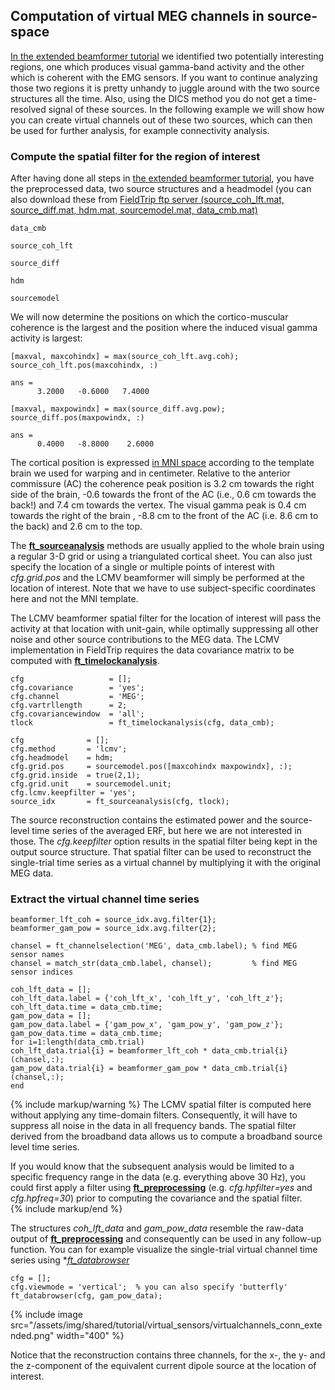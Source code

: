 ## Computation of virtual MEG channels in source-space

[In the extended beamformer tutorial](/tutorial/beamformingextended) we identified two potentially interesting regions, one which produces visual gamma-band activity and the other which is coherent with the EMG sensors. If you want to continue analyzing those two regions it is pretty unhandy to juggle around with the two source structures all the time. Also, using the DICS method you do not get a time-resolved signal of these sources. In the following example we will show how you can create virtual channels out of these two sources, which can then be used for further analysis, for example connectivity analysis.

### Compute the spatial filter for the region of interest

After having done all steps in [the extended beamformer tutorial](/tutorial/beamformingextended), you have the preprocessed data, two source structures and a headmodel (you can also download these from [FieldTrip ftp server (source_coh_lft.mat, source_diff.mat, hdm.mat, sourcemodel.mat, data_cmb.mat)](ftp://ftp.fieldtriptoolbox.org/pub/fieldtrip/tutorial/beamformer_extended/)

    data_cmb

    source_coh_lft

    source_diff

    hdm

    sourcemodel

We will now determine the positions on which the cortico-muscular coherence is the largest and the position where the induced visual gamma activity is largest:

    [maxval, maxcohindx] = max(source_coh_lft.avg.coh);
    source_coh_lft.pos(maxcohindx, :)

    ans =
          3.2000   -0.6000   7.4000

    [maxval, maxpowindx] = max(source_diff.avg.pow);
    source_diff.pos(maxpowindx, :)

    ans =
          0.4000   -8.8000    2.6000

The cortical position is expressed [in MNI space](/faq/how_are_the_different_head_and_mri_coordinate_systems_defined) according to the template brain we used for warping and in centimeter. Relative to the anterior commissure (AC) the coherence peak position is 3.2 cm towards the right side of the brain, -0.6 towards the front of the AC (i.e., 0.6 cm towards the back!) and 7.4 cm towards the vertex. The visual gamma peak is 0.4 cm towards the right of the brain , -8.8 cm to the front of the AC (i.e. 8.6 cm to the back) and 2.6 cm to the top.

The **[ft_sourceanalysis](/reference/ft_sourceanalysis)** methods are usually applied to the whole brain using a regular 3-D grid or using a triangulated cortical sheet. You can also just specify the location of a single or multiple points of interest with _cfg.grid.pos_ and the LCMV beamformer will simply be performed at the location of interest. Note that we have to use subject-specific coordinates here and not the MNI template.

The LCMV beamformer spatial filter for the location of interest will pass the activity at that location with unit-gain, while optimally suppressing all other noise and other source contributions to the MEG data. The LCMV implementation in FieldTrip requires the data covariance matrix to be computed with **[ft_timelockanalysis](/reference/ft_timelockanalysis)**.

    cfg                   = [];
    cfg.covariance        = 'yes';
    cfg.channel           = 'MEG';
    cfg.vartrllength      = 2;
    cfg.covariancewindow  = 'all';
    tlock                 = ft_timelockanalysis(cfg, data_cmb);

    cfg              = [];
    cfg.method       = 'lcmv';
    cfg.headmodel    = hdm;
    cfg.grid.pos     = sourcemodel.pos([maxcohindx maxpowindx], :);
    cfg.grid.inside  = true(2,1);
    cfg.grid.unit    = sourcemodel.unit;
    cfg.lcmv.keepfilter = 'yes';
    source_idx       = ft_sourceanalysis(cfg, tlock);

The source reconstruction contains the estimated power and the source-level time series of the averaged ERF, but here we are not interested in those. The _cfg.keepfilter_ option results in the spatial filter being kept in the output source structure. That spatial filter can be used to reconstruct the single-trial time series as a virtual channel by multiplying it with the original MEG data.

### Extract the virtual channel time series

    beamformer_lft_coh = source_idx.avg.filter{1};
    beamformer_gam_pow = source_idx.avg.filter{2};

    chansel = ft_channelselection('MEG', data_cmb.label); % find MEG sensor names
    chansel = match_str(data_cmb.label, chansel);         % find MEG sensor indices

    coh_lft_data = [];
    coh_lft_data.label = {'coh_lft_x', 'coh_lft_y', 'coh_lft_z'};
    coh_lft_data.time = data_cmb.time;
    gam_pow_data = [];
    gam_pow_data.label = {'gam_pow_x', 'gam_pow_y', 'gam_pow_z'};
    gam_pow_data.time = data_cmb.time;
    for i=1:length(data_cmb.trial)
    coh_lft_data.trial{i} = beamformer_lft_coh * data_cmb.trial{i}(chansel,:);
    gam_pow_data.trial{i} = beamformer_gam_pow * data_cmb.trial{i}(chansel,:);
    end

{% include markup/warning %}
The LCMV spatial filter is computed here without applying any time-domain filters. Consequently, it will have to suppress all noise in the data in all frequency bands. The spatial filter derived from the broadband data allows us to compute a broadband source level time series.

If you would know that the subsequent analysis would be limited to a specific frequency range in the data (e.g. everything above 30 Hz), you could first apply a filter using **[ft_preprocessing](/reference/ft_preprocessing)** (e.g. _cfg.hpfilter=yes_ and _cfg.hpfreq=30_) prior to computing the covariance and the spatial filter.  
{% include markup/end %}

The structures _coh_lft_data_ and _gam_pow_data_ resemble the raw-data output of **[ft_preprocessing](/reference/ft_preprocessing)** and consequently can be used in any follow-up function. You can for example visualize the single-trial virtual channel time series using \*_[ft_databrowser](/reference/ft_databrowser)_

    cfg = [];
    cfg.viewmode = 'vertical';  % you can also specify 'butterfly'
    ft_databrowser(cfg, gam_pow_data);

{% include image src="/assets/img/shared/tutorial/virtual_sensors/virtualchannels_conn_extended.png" width="400" %}

Notice that the reconstruction contains three channels, for the x-, the y- and the z-component of the equivalent current dipole source at the location of interest.
